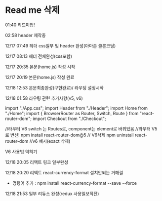 # Read me 삭제

01:40 리드미업!

02:58 header 제작중

12/17 07:49 헤더 css일부 및 header 완성(아마존 클론코딩)

12/17 08:13 헤더 전체완성(css포함)

12/17 20:35 본문(home.js) 작성 시작

12/17 20:19 본문(home.js) 작성 완료

12/18 12:53 본문최종완성(구현완료)/ 라우팅 설정시작

12/18 01:58 라우팅 관련 추가사항(v5, v6)

import "./App.css";
import Header from "./Header";
import Home from "./Home";
import { BrowserRouter as Router, Switch, Route } from "react-router-dom";
import Checkout from "./Checkout";

//라우터 V6 switch 는 Routes로, component는 element로 바뀌었음
//라우터 V5로 변신! npm install react-router-dom@5
// V6삭제 npm uninstall react-router-dom
//v6 예시(exact 삭제)

V6 사용법 익히기

12/18 20:05 리액트 링크 일부완성

12/18 20:20 리액트 react-currency-format 설치안되는 거해결

- 명령어 추가 : npm install react-currency-format --save --force

12/18 21:53 일부 리듀스 완성(redux 사용일보직전)
